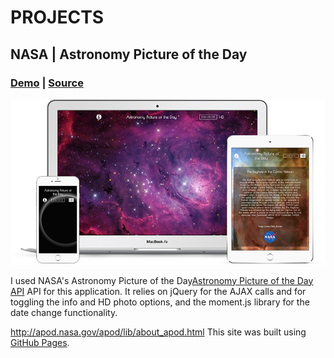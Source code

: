 # PROJECTS

## NASA | Astronomy Picture of the Day 
### [Demo](http://berraknil.github.io/nasa-apod) | [Source](http://www.github.com/berraknil/nasa-apod) 

![NASA Astronomy Picture of the Day Application Thumbnail](./images/nasa.png)

I used NASA's Astronomy Picture of the Day[Astronomy Picture of the Day API](http://apod.nasa.gov/apod/lib/about_apod.html) API for this application. It relies on jQuery for the AJAX calls and for toggling the info and HD photo options, and the moment.js library for the date change functionality.

http://apod.nasa.gov/apod/lib/about_apod.html  This site was built using [GitHub Pages](https://pages.github.com/).
